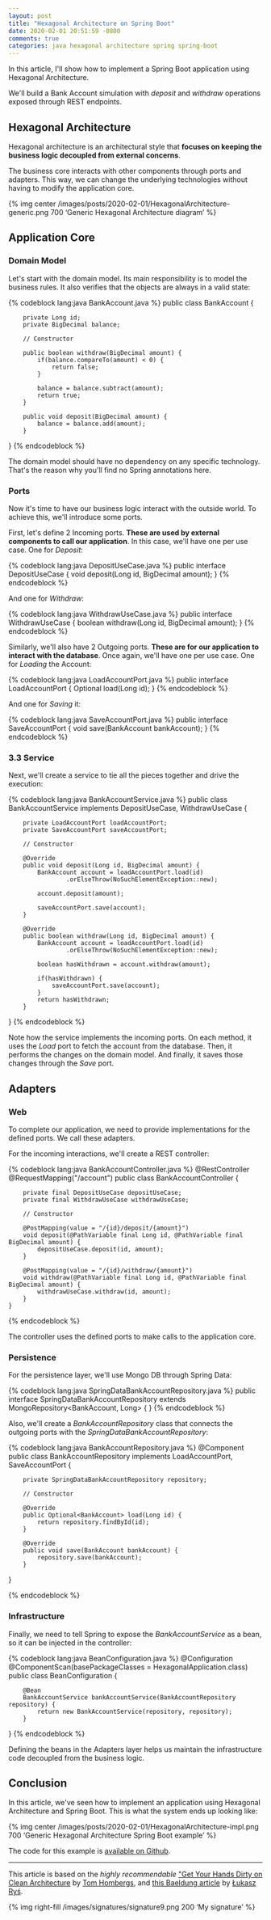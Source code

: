 ```yaml
---
layout: post
title: "Hexagonal Architecture on Spring Boot"
date: 2020-02-01 20:51:59 -0800
comments: true
categories: java hexagonal architecture spring spring-boot
---
```


In this article, I'll show how to implement a Spring Boot application using Hexagonal Architecture.

<!--more-->

We'll build a Bank Account simulation with _deposit_ and _withdraw_ operations exposed through REST endpoints.

## Hexagonal Architecture

Hexagonal architecture is an architectural style that **focuses on keeping the business logic decoupled from external concerns**.

The business core interacts with other components through ports and adapters. This way, we can change the underlying technologies without having to modify the application core.

{% img center /images/posts/2020-02-01/HexagonalArchitecture-generic.png 700 ‘Generic Hexagonal Architecture diagram’ %}

## Application Core

### Domain Model
Let's start with the domain model. Its main responsibility is to model the business rules. It also verifies that the objects are always in a valid state:

{% codeblock lang:java BankAccount.java %}
public class BankAccount {

		private Long id;
		private BigDecimal balance;

		// Constructor

		public boolean withdraw(BigDecimal amount) {
			if(balance.compareTo(amount) < 0) {
				return false;
			}

			balance = balance.subtract(amount);
			return true;
		}

		public void deposit(BigDecimal amount) {
			balance = balance.add(amount);
		}

}
{% endcodeblock %}

The domain model should have no dependency on any specific technology. That's the reason why you'll find no Spring annotations here.

### Ports

Now it's time to have our business logic interact with the outside world. To achieve this, we'll introduce some ports.

First, let's define 2 Incoming ports. **These are used by external components to call our application**. In this case, we'll have one per use case. One for _Deposit_:

{% codeblock lang:java DepositUseCase.java %}
public interface DepositUseCase {
		void deposit(Long id, BigDecimal amount);
}
{% endcodeblock %}

And one for _Withdraw_:

{% codeblock lang:java WithdrawUseCase.java %}
public interface WithdrawUseCase {
		boolean withdraw(Long id, BigDecimal amount);
}
{% endcodeblock %}

Similarly, we'll also have 2 Outgoing ports. **These are for our application to interact with the database**. Once again, we'll have one per use case. One for _Loading_ the Account:

{% codeblock lang:java LoadAccountPort.java %}
public interface LoadAccountPort {
		Optional<BankAccount> load(Long id);
}
{% endcodeblock %}

And one for _Saving_ it:

{% codeblock lang:java SaveAccountPort.java %}
public interface SaveAccountPort { 
		void save(BankAccount bankAccount); 
}
{% endcodeblock %}

### 3.3 Service
Next, we'll create a service to tie all the pieces together and drive the execution:

{% codeblock lang:java BankAccountService.java %}
public class BankAccountService implements DepositUseCase, WithdrawUseCase {

		private LoadAccountPort loadAccountPort;
		private SaveAccountPort saveAccountPort;

		// Constructor

		@Override
		public void deposit(Long id, BigDecimal amount) {
			BankAccount account = loadAccountPort.load(id)
					.orElseThrow(NoSuchElementException::new);
	
			account.deposit(amount);

			saveAccountPort.save(account);
		}

		@Override
		public boolean withdraw(Long id, BigDecimal amount) {
			BankAccount account = loadAccountPort.load(id)
					.orElseThrow(NoSuchElementException::new);

			boolean hasWithdrawn = account.withdraw(amount);
	
			if(hasWithdrawn) {
				saveAccountPort.save(account);
			}
			return hasWithdrawn;
		}
}
{% endcodeblock %}

Note how the service implements the incoming ports. On each method, it uses the _Load_ port to fetch the account from the database. Then, it performs the changes on the domain model. And finally, it saves those changes through the _Save_ port.

## Adapters

### Web

To complete our application, we need to provide implementations for the defined ports. We call these adapters.

For the incoming interactions, we'll create a REST controller:

{% codeblock lang:java BankAccountController.java %}
@RestController
@RequestMapping("/account")
public class BankAccountController {

		private final DepositUseCase depositUseCase;
		private final WithdrawUseCase withdrawUseCase;

		// Constructor

		@PostMapping(value = "/{id}/deposit/{amount}")
		void deposit(@PathVariable final Long id, @PathVariable final BigDecimal amount) {
			depositUseCase.deposit(id, amount);
		}

		@PostMapping(value = "/{id}/withdraw/{amount}")
		void withdraw(@PathVariable final Long id, @PathVariable final BigDecimal amount) {
			withdrawUseCase.withdraw(id, amount);
		}
	}
{% endcodeblock %}

The controller uses the defined ports to make calls to the application core.

### Persistence

For the persistence layer, we'll use Mongo DB through Spring Data:

{% codeblock lang:java SpringDataBankAccountRepository.java %}
public interface SpringDataBankAccountRepository extends MongoRepository<BankAccount, Long> { }
{% endcodeblock %}
  
Also, we'll create a _BankAccountRepository_ class that connects the outgoing ports with the _SpringDataBankAccountRepository_:

{% codeblock lang:java BankAccountRepository.java %}
@Component
public class BankAccountRepository implements LoadAccountPort, SaveAccountPort {

		private SpringDataBankAccountRepository repository;

		// Constructor

		@Override
		public Optional<BankAccount> load(Long id) {
			return repository.findById(id);
		}

		@Override
		public void save(BankAccount bankAccount) {
			repository.save(bankAccount);
		}
}

{% endcodeblock %}

### Infrastructure

Finally, we need to tell Spring to expose the _BankAccountService_ as a bean, so it can be injected in the controller:

{% codeblock lang:java BeanConfiguration.java %}
@Configuration
@ComponentScan(basePackageClasses = HexagonalApplication.class)
public class BeanConfiguration {

		@Bean
		BankAccountService bankAccountService(BankAccountRepository repository) {
			return new BankAccountService(repository, repository);
		}
}
{% endcodeblock %}

Defining the beans in the Adapters layer helps us maintain the infrastructure code decoupled from the business logic.

## Conclusion

In this article, we've seen how to implement an application using Hexagonal Architecture and Spring Boot. This is what the system ends up looking like:

{% img center /images/posts/2020-02-01/HexagonalArchitecture-impl.png 700 ‘Generic Hexagonal Architecture Spring Boot example’ %}

The code for this example is [available on Github][1].

---- 
This article is based on the _highly recommendable_ ["Get Your Hands Dirty on Clean Architecture][2] by [Tom Hombergs][3], and [this Baeldung article][4] by [Łukasz Ryś][5].  


 {% img right-fill /images/signatures/signature9.png 200 ‘My signature’ %} 

[1]:	https://github.com/jivimberg/hexagonal-architecture
[2]:	https://leanpub.com/get-your-hands-dirty-on-clean-architecture
[3]:	https://twitter.com/TomHombergs
[4]:	https://www.baeldung.com/hexagonal-architecture-ddd-spring
[5]:	https://www.baeldung.com/author/lukasz-rys/
